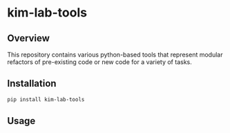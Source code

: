 # kim-lab-tools

## Overview

This repository contains various python-based tools that represent modular refactors of pre-existing code or new code for a variety of tasks.

## Installation

```bash
pip install kim-lab-tools
```

## Usage
